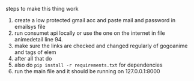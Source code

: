 steps to make this thing work
1. create a low protected gmail acc and paste mail and password in emailsys file
2. run consumet api locally or use the one on the internet in file animedetail line 94.
3. make sure the links are checked and changed regularly of gogoanime and tags of elem
4. after all that do 
5. also do ```pip install -r requirements.txt``` for dependencies
6. run the main file and it should be running on 127.0.0.1:8000